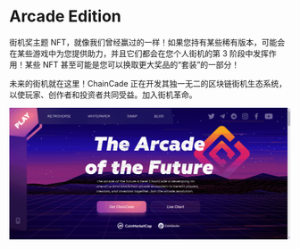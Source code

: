 # Arcade Edition

街机奖主题 NFT，就像我们曾经赢过的一样！如果您持有某些稀有版本，可能会在某些游戏中为您提供助力，并且它们都会在您个人街机的第 3 阶段中发挥作用！某些 NFT 甚至可能是您可以换取更大奖品的“套装”的一部分！

未来的街机就在这里！ChainCade 正在开发其独一无二的区块链街机生态系统，以使玩家、创作者和投资者共同受益。加入街机革命。

![nft](413423423_new.png)
